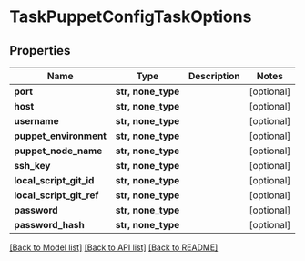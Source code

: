 # TaskPuppetConfigTaskOptions


## Properties
Name | Type | Description | Notes
------------ | ------------- | ------------- | -------------
**port** | **str, none_type** |  | [optional] 
**host** | **str, none_type** |  | [optional] 
**username** | **str, none_type** |  | [optional] 
**puppet_environment** | **str, none_type** |  | [optional] 
**puppet_node_name** | **str, none_type** |  | [optional] 
**ssh_key** | **str, none_type** |  | [optional] 
**local_script_git_id** | **str, none_type** |  | [optional] 
**local_script_git_ref** | **str, none_type** |  | [optional] 
**password** | **str, none_type** |  | [optional] 
**password_hash** | **str, none_type** |  | [optional] 

[[Back to Model list]](../README.md#documentation-for-models) [[Back to API list]](../README.md#documentation-for-api-endpoints) [[Back to README]](../README.md)


